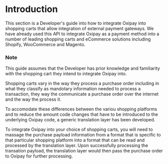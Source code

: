 # Introduction

This section is a Developer's guide into how to integrate Oxipay into shopping carts that allow integration of external payment gateways. We have already used this API to integrate Oxipay as a payment method into a number of leading shopping carts and eCommerce solutions including Shopify, WooCommerce and Magento.

<div class="panel panel-primary">
  <div class="panel-heading">
    <h3 class="panel-title">Note</h3>
  </div>
  <div class="panel-body">
    This guide assumes that the Developer has prior knowledge and familiarity with the shopping cart they intend to integrate Oxipay into.
  </div>
</div>

Shopping carts vary in the way they process a purchase order including in what they classify as mandotary information needed to process a transaction, they way the communicate a purchase order over the internet and the way the process it.

To accomodate these differences between the variou shopping platforms and to reduce the amount code changes that have to be introduced to the underlying Oxipay code, a generic translation layer has been developed.

To integrate Oxipay into your choice of shopping carts, you will need to massage the purchase payload information from a format that is specific to that particular shopping platform into a format that can be read and processed by the translation layer. Upon successfully processing the transation payload, the translation layer would then pass the purchase order to Oxipay for further processing.
